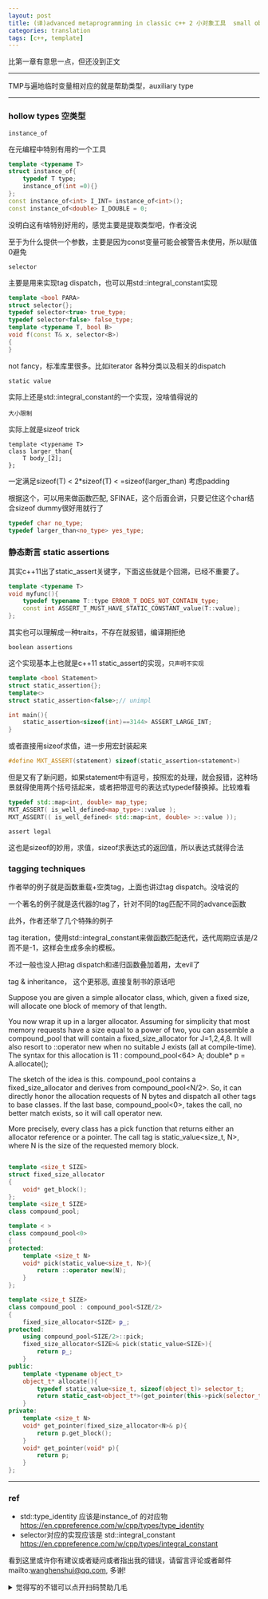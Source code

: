 ```yaml
---
layout: post
title: (译)advanced metaprogramming in classic c++ 2 小对象工具  small object toolkit
categories: translation
tags: [c++, template]
---
```


  

比第一章有意思一点，但还没到正文

---

TMP与遍地临时变量相对应的就是帮助类型，auxiliary type

----

### hollow types 空类型

`instance_of`

在元编程中特别有用的一个工具

```c++
template <typename T>
struct instance_of{
    typedef T type;
    instance_of(int =0){}
};
const instance_of<int> I_INT= instance_of<int>();
const instance_of<double> I_DOUBLE = 0;
```

没明白这有啥特别好用的，感觉主要是提取类型吧，作者没说

至于为什么提供一个参数，主要是因为const变量可能会被警告未使用，所以赋值0避免

`selector`

主要是用来实现tag dispatch，也可以用std::integral_constant实现

```c++
template <bool PARA>
struct selector{};
typedef selector<true> true_type;
typedef selector<false> false_type;
template <typename T, bool B>
void f(const T& x, selector<B>)
{
}
```

not fancy，标准库里很多。比如iterator 各种分类以及相关的dispatch

`static value`

实际上还是std::integral_constant的一个实现，没啥值得说的

`大小限制`

实际上就是sizeof trick

```
template <typename T>
class larger_than{
    T body_[2];
};
```

一定满足sizeof(T) < 2*sizeof(T)  < =sizeof(larger_than<T>) 考虑padding

根据这个，可以用来做函数匹配, SFINAE，这个后面会讲，只要记住这个char结合sizeof dummy很好用就行了

```c++
typedef char no_type;
typedef larger_than<no_type> yes_type;
```



### 静态断言 static assertions

其实c++11出了static_assert关键字，下面这些就是个回溯，已经不重要了。

```c++
template <typename T>
void myfunc(){
	typedef typename T::type ERROR_T_DOES_NOT_CONTAIN_type;
	const int ASSERT_T_MUST_HAVE_STATIC_CONSTANT_value(T::value);
};
```

其实也可以理解成一种traits，不存在就报错，编译期拒绝

`boolean assertions`

这个实现基本上也就是c++11 static_assert的实现，`只声明不实现`

```c++
template <bool Statement>
struct static_assertion{};
template<> 
struct static_assertion<false>;// unimpl

int main(){
	static_assertion<sizeof(int)==3144> ASSERT_LARGE_INT;
}
```

或者直接用sizeof求值，进一步用宏封装起来

```c++
#define MXT_ASSERT(statement) sizeof(static_assertion<statement>)
```

但是又有了新问题，如果statement中有逗号，按照宏的处理，就会报错，这种场景就得使用两个括号括起来，或者把带逗号的表达式typedef替换掉。比较难看

```c++
typedef std::map<int, double> map_type;
MXT_ASSERT( is_well_defined<map_type>::value );
MXT_ASSERT(( is_well_defined< std::map<int, double> >::value ));
```



`assert legal`

这也是sizeof的妙用，求值，sizeof求表达式的返回值，所以表达式就得合法



### tagging techniques

作者举的例子就是函数重载+空类tag，上面也讲过tag dispatch。没啥说的

一个著名的例子就是迭代器的tag了，针对不同的tag匹配不同的advance函数



此外，作者还举了几个特殊的例子

tag iteration，使用std::integral_constant来做函数匹配迭代，迭代周期应该是/2而不是-1，这样会生成多余的模板。

不过一般也没人把tag dispatch和递归函数叠加着用，太evil了

tag & inheritance， 这个更邪恶, 直接复制书的原话吧

Suppose you are given a simple allocator class, which, given a fixed size, will allocate one block of
memory of that length.

You now wrap it up in a larger allocator. Assuming for simplicity that most memory requests have a size
equal to a power of two, you can assemble a compound_pool<N> that will contain a fixed_size_allocator<J>
for J=1,2,4,8. It will also resort to ::operator new when no suitable J exists (all at compile-time).
The syntax for this allocation is 11 :
compound_pool<64> A;
double* p = A.allocate<double>();

The sketch of the idea is this. compound_pool<N> contains a fixed_size_allocator<N> and derives
from compound_pool<N/2>. So, it can directly honor the allocation requests of N bytes and dispatch all other
tags to base classes. If the last base, compound_pool<0>, takes the call, no better match exists, so it will call
operator new.

More precisely, every class has a pick function that returns either an allocator reference or a pointer.
The call tag is static_value<size_t, N>, where N is the size of the requested memory block.

```c++

template <size_t SIZE>
struct fixed_size_allocator
{
	void* get_block();
};
template <size_t SIZE>
class compound_pool;

template < >
class compound_pool<0>
{
protected:
	template <size_t N>
	void* pick(static_value<size_t, N>){
		return ::operator new(N);
	}
};

template <size_t SIZE>
class compound_pool : compound_pool<SIZE/2>
{
	fixed_size_allocator<SIZE> p_;
protected:
	using compound_pool<SIZE/2>::pick;
	fixed_size_allocator<SIZE>& pick(static_value<SIZE>){
		return p_;
	}
public:
	template <typename object_t>
	object_t* allocate(){
		typedef static_value<size_t, sizeof(object_t)> selector_t;
		return static_cast<object_t*>(get_pointer(this->pick(selector_t())));
	}
private:
	template <size_t N>
	void* get_pointer(fixed_size_allocator<N>& p){
		return p.get_block();
	}
	void* get_pointer(void* p){
		return p;
	}
};
```

---

### ref

- std::type_identity 应该是instance_of 的对应物<https://en.cppreference.com/w/cpp/types/type_identity>
- selector对应的实现应该是 std::integral_constant <https://en.cppreference.com/w/cpp/types/integral_constant>



看到这里或许你有建议或者疑问或者指出我的错误，请留言评论或者邮件mailto:wanghenshui@qq.com, 多谢! 
<details>
<summary>觉得写的不错可以点开扫码赞助几毛</summary>
![微信转账](https://wanghenshui.github.io/assets/wepay.png)
</details>